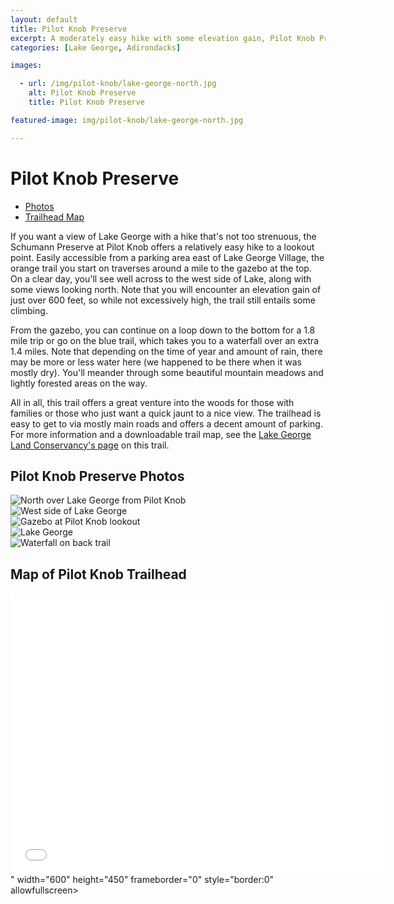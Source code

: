 ```yaml
---
layout: default
title: Pilot Knob Preserve
excerpt: A moderately easy hike with some elevation gain, Pilot Knob Preserve offers a gazebo, panoramic view of Lake George, and waterfall
categories: [Lake George, Adirondacks]

images:

  - url: /img/pilot-knob/lake-george-north.jpg
    alt: Pilot Knob Preserve
    title: Pilot Knob Preserve

featured-image: img/pilot-knob/lake-george-north.jpg

---
```


<h1>Pilot Knob Preserve</h1>

<ul>
	<li><a href="#photos">Photos</a></li>
	<li><a href="#trailmap">Trailhead Map</a></li>
</ul>

<p>If you want a view of Lake George with a hike that's not too strenuous, the Schumann Preserve at Pilot Knob offers a relatively easy hike to a lookout point. Easily accessible from a parking area east of Lake George Village, the orange trail you start on traverses around a mile to the gazebo at the top. On a clear day, you'll see well across to the west side of Lake, along with some views looking north. Note that you will encounter an elevation gain of just over 600 feet, so while not excessively high, the trail still entails some climbing.</p>

<p>From the gazebo, you can continue on a loop down to the bottom for a 1.8 mile trip or go on the blue trail, which takes you to a waterfall over an extra 1.4 miles. Note that depending on the time of year and amount of rain, there may be more or less water here (we happened to be there when it was mostly dry). You'll meander through some beautiful mountain meadows and lightly forested areas on the way.</p>

<p>All in all, this trail offers a great venture into the woods for those with families or those who just want a quick jaunt to a nice view. The trailhead is easy to get to via mostly main roads and offers a decent amount of parking. For more information and a downloadable trail map, see the <a href="http://www.lglc.org/preserves/pilot-knob/" target="_blank">Lake George Land Conservancy's page</a> on this trail.

<h2>Pilot Knob Preserve Photos</h2>
<div id="photos" class="fotorama" data-nav="thumbs" data-width="100%"
                     data-ratio="800/600"
                     data-min-width="100%"
                     data-max-width="1000"
                     data-min-height="300"
                     data-max-height="100%" >
<img src="/img/pilot-knob/lake-george-north.jpg" alt="North over Lake George from Pilot Knob"><br />
<img src="/img/pilot-knob/lake-george-west.jpg" alt="West side of Lake George"><br />
<img src="/img/pilot-knob/pilot-knob-gazebo.jpg" alt="Gazebo at Pilot Knob lookout"><br />
<img src="/img/pilot-knob/pilot-knob-lake-george.jpg" alt="Lake George"><br />
<img src="/img/pilot-knob/pilot-knob-waterfall.jpg" alt="Waterfall on back trail">
</div>

<h2 div id="trailmap">Map of Pilot Knob Trailhead</h2>

<div class="google-maps"><iframe src="<iframe src="https://www.google.com/maps/embed?pb=!1m18!1m12!1m3!1d2895.468443032559!2d-73.62820658417832!3d43.47169347912787!2m3!1f0!2f0!3f0!3m2!1i1024!2i768!4f13.1!3m3!1m2!1s0x89dfdce4360e70a9%3A0xfe99c6f55eb3bb44!2sSchumann+Preserve+at+Pilot+Knob!5e0!3m2!1sen!2sus!4v1470596217056" width="600" height="450" frameborder="0" style="border:0" allowfullscreen></iframe>" width="600" height="450" frameborder="0" style="border:0" allowfullscreen></iframe></div>